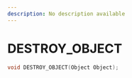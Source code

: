```yaml
---
description: No description available 
---
```


# DESTROY_OBJECT

```cpp
void DESTROY_OBJECT(Object Object);
```